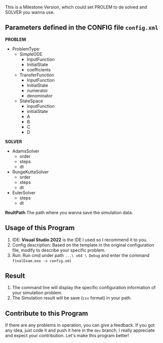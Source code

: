 This is a Milestone Version, which could set PROLEM to de solved and SOLVER you wanna use.
## Parameters defined in the CONFIG file `config.xml`
**PROBLEM**
- ProblemType:
  - SimpleODE
    - InputFunction
    - InitialState 
    - coefficients
  - TransferFunction
    -  InputFunction
    -  InitialState 
    -  numerator
    -  denominator
  - StateSpace
    -  inputFunction
    -  initialState
    -  A
    -  B
    -  C
    -  D

**SOLVER**
  - AdamsSolver
    - order
    - steps
    - dt
  - RungeKuttaSolver
    - order
    - steps
    - dt
  - EulerSolver
    -  steps
    -  dt

**ReultPath**
The path where you wanna save the simulation data.
## Usage of this Program
1. IDE: **Visual Studio 2022** is the IDE I used so I recommend it to you. 
2. Config description: Based on the template in the original configuration file, modify to describe your specific problem.
3. Run: Run cmd under path `...\ x64 \ Debug` and enter the command `finalExam.exe -x config.xml`

## Result 
1. The command line will display the specific configuration information of your simulation problem.
2. The Simulation result will be save (`csv` format) in your path.

## Contribute to this Program
If there are any problems in operation, you can give a feedback.
If you got any idea, just code it and push it here in the `dev` branch, I really appreciate and expect your contribution.
Let's make this program better!
